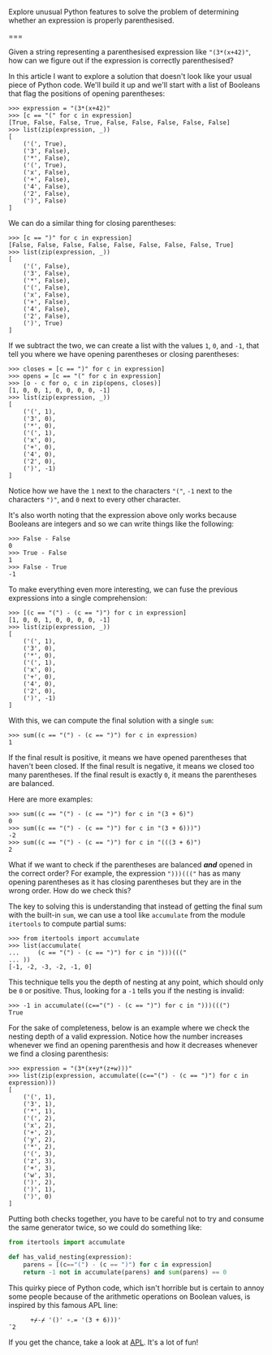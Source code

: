 Explore unusual Python features to solve the problem of determining whether an expression is properly parenthesised.

===

Given a string representing a parenthesised expression like `"(3*(x+42)"`, how can we figure out if the expression is correctly parenthesised?

In this article I want to explore a solution that doesn't look like your usual piece of Python code.
We'll build it up and we'll start with a list of Booleans that flag the positions of opening parentheses:

```pycon
>>> expression = "(3*(x+42)"
>>> [c == "(" for c in expression]
[True, False, False, True, False, False, False, False, False]
>>> list(zip(expression, _))
[
    ('(', True),
    ('3', False),
    ('*', False),
    ('(', True),
    ('x', False),
    ('+', False),
    ('4', False),
    ('2', False),
    (')', False)
]
```

We can do a similar thing for closing parentheses:

```pycon
>>> [c == ")" for c in expression]
[False, False, False, False, False, False, False, False, True]
>>> list(zip(expression, _))
[
    ('(', False),
    ('3', False),
    ('*', False),
    ('(', False),
    ('x', False),
    ('+', False),
    ('4', False),
    ('2', False),
    (')', True)
]
```

If we subtract the two, we can create a list with the values `1`, `0`, and `-1`, that tell you where we have opening parentheses or closing parentheses:

```pycon
>>> closes = [c == ")" for c in expression]
>>> opens = [c == "(" for c in expression]
>>> [o - c for o, c in zip(opens, closes)]
[1, 0, 0, 1, 0, 0, 0, 0, -1]
>>> list(zip(expression, _))
[
    ('(', 1),
    ('3', 0),
    ('*', 0),
    ('(', 1),
    ('x', 0),
    ('+', 0),
    ('4', 0),
    ('2', 0),
    (')', -1)
]
```

Notice how we have the `1` next to the characters `"("`, `-1` next to the characters `")"`, and `0` next to every other character.

It's also worth noting that the expression above only works because Booleans are integers and so we can write things like the following:

```pycon
>>> False - False
0
>>> True - False
1
>>> False - True
-1
```

To make everything even more interesting, we can fuse the previous expressions into a single comprehension:

```pycon
>>> [(c == "(") - (c == ")") for c in expression]
[1, 0, 0, 1, 0, 0, 0, 0, -1]
>>> list(zip(expression, _))
[
    ('(', 1),
    ('3', 0),
    ('*', 0),
    ('(', 1),
    ('x', 0),
    ('+', 0),
    ('4', 0),
    ('2', 0),
    (')', -1)
]
```

With this, we can compute the final solution with a single `sum`:

```pycon
>>> sum((c == "(") - (c == ")") for c in expression)
1
```

If the final result is positive, it means we have opened parentheses that haven't been closed.
If the final result is negative, it means we closed too many parentheses.
If the final result is exactly `0`, it means the parentheses are balanced.

Here are more examples:

```pycon
>>> sum((c == "(") - (c == ")") for c in "(3 + 6)")
0
>>> sum((c == "(") - (c == ")") for c in "(3 + 6)))")
-2
>>> sum((c == "(") - (c == ")") for c in "(((3 + 6)")
2
```

What if we want to check if the parentheses are balanced _**and**_ opened in the correct order?
For example, the expression `")))((("` has as many opening parentheses as it has closing parentheses but they are in the wrong order.
How do we check this?

The key to solving this is understanding that instead of getting the final sum with the built-in `sum`, we can use a tool like `accumulate` from the module `itertools` to compute partial sums:

```pycon
>>> from itertools import accumulate
>>> list(accumulate(
...     (c == "(") - (c == ")") for c in ")))((("
... ))
[-1, -2, -3, -2, -1, 0]
```

This technique tells you the depth of nesting at any point, which should only be `0` or positive.
Thus, looking for a `-1` tells you if the nesting is invalid:

```pycon
>>> -1 in accumulate((c=="(") - (c == ")") for c in ")))(((")
True
```

For the sake of completeness, below is an example where we check the nesting depth of a valid expression.
Notice how the number increases whenever we find an opening parenthesis and how it decreases whenever we find a closing parenthesis:

```pycon
>>> expression = "(3*(x+y*(z+w)))"
>>> list(zip(expression, accumulate((c=="(") - (c == ")") for c in expression)))
[
    ('(', 1),
    ('3', 1),
    ('*', 1),
    ('(', 2),
    ('x', 2),
    ('+', 2),
    ('y', 2),
    ('*', 2),
    ('(', 3),
    ('z', 3),
    ('+', 3),
    ('w', 3),
    (')', 2),
    (')', 1),
    (')', 0)
]
```

Putting both checks together, you have to be careful not to try and consume the same generator twice, so we could do something like:

```py
from itertools import accumulate

def has_valid_nesting(expression):
    parens = [(c=="(") - (c == ")") for c in expression]
    return -1 not in accumulate(parens) and sum(parens) == 0
```

This quirky piece of Python code, which isn't horrible but is certain to annoy some people because of the arithmetic operations on Boolean values, is inspired by this famous APL line:

```apl
      +⌿-⌿ '()' ∘.= '(3 + 6)))'
¯2
```

If you get the chance, take a look at [APL](https://aplwiki.com/wiki/).
It's a lot of fun!
